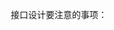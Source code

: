 

<!-- 
如何设计一个牛逼的API接口 
https://mp.weixin.qq.com/s/HHdwnSj_am0LYpGJ04slCw
大厂是如何设计接口的？
https://mp.weixin.qq.com/s/ROMzeipOwWZWNrVGdVwisg   
-->


&emsp; 接口设计要注意的事项：  


